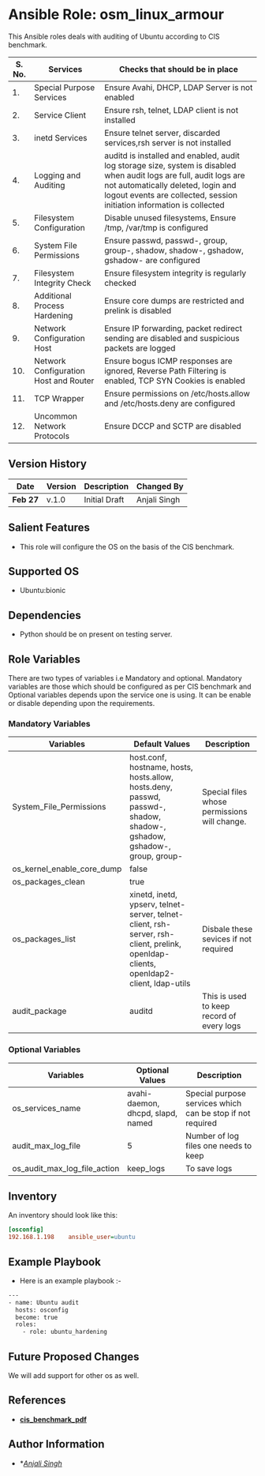 Ansible Role: osm_linux_armour
=========

This Ansible roles deals with auditing of Ubuntu according to CIS benchmark.

|  **S. No.**    |**Services**           |**Checks that should be in place**|
|----------------|-----------------------|----------------------------------|
|1.  |Special Purpose Services           |Ensure Avahi, DHCP, LDAP Server is not enabled|
|2.  |Service Client                     |Ensure rsh, telnet, LDAP client is not installed|
|3.  |inetd Services                     |Ensure telnet server, discarded services,rsh server is not installed|
|4.  |Logging and Auditing               |auditd is installed and enabled, audit log storage size, system is disabled when audit logs are full, audit logs are not automatically deleted, login and logout events are collected, session initiation information is collected|
|5.  |Filesystem Configuration           |Disable unused filesystems, Ensure /tmp, /var/tmp is configured|
|6.  |System File Permissions            |Ensure passwd, passwd-, group, group-, shadow, shadow-, gshadow, gshadow- are configured|
|7.  |Filesystem Integrity Check         |Ensure filesystem integrity is regularly checked|
|8.  |Additional Process Hardening       |Ensure core dumps are restricted and prelink is disabled|
|9.  |Network Configuration Host         |Ensure IP forwarding, packet redirect sending are disabled and suspicious packets are logged|
|10. |Network Configuration Host and Router|Ensure bogus ICMP responses are ignored, Reverse Path Filtering is enabled, TCP SYN Cookies is enabled|
|11. |TCP Wrapper                        |Ensure permissions on /etc/hosts.allow and /etc/hosts.deny are configured|
|12. |Uncommon Network Protocols         |Ensure DCCP and SCTP are disabled|

Version History
---------------
|**Date**| **Version**| **Description**| **Changed By** |
|----------|---------|---------------|-----------------|
|**Feb 27** | v.1.0 | Initial Draft | Anjali Singh |

Salient Features
----------------
* This role will configure the OS on the basis of the CIS benchmark.

Supported OS
------------
  * Ubuntu:bionic

Dependencies
------------
* Python should be on present on testing server.

Role Variables
--------------
There are two types of variables i.e Mandatory and optional. Mandatory variables are those which should be configured as per CIS benchmark and Optional variables depends upon the service one is using. It can be enable or disable depending upon the requirements.

### Mandatory Variables

|**Variables**| **Default Values**| **Description**|
|-------------|-------------------|----------------|
| System_File_Permissions | host.conf, hostname, hosts, hosts.allow, hosts.deny, passwd, passwd-, shadow, shadow-, gshadow, gshadow-, group, group- | Special files whose permissions will change. |
|os_kernel_enable_core_dump| false||
|os_packages_clean| true | |
|os_packages_list|xinetd, inetd, ypserv, telnet-server, telnet-client, rsh-server, rsh-client, prelink, openldap-clients, openldap2-client, ldap-utils| Disbale these sevices if not required|
|audit_package |auditd     |This is used to keep record of every logs|

### Optional Variables

|**Variables**| **Optional Values**| **Description**|
|-------------|--------------------|---------------|
| os_services_name | avahi-daemon, dhcpd, slapd, named | Special purpose services which can be stop if not required|
|audit_max_log_file | 5 | Number of log files one needs to keep|
|os_audit_max_log_file_action| keep_logs | To save logs |

Inventory
----------
An inventory should look like this:
```ini
[osconfig]                 
192.168.1.198    ansible_user=ubuntu    
```

Example Playbook
----------------

* Here is an example playbook :-

```sh
---
- name: Ubuntu audit
  hosts: osconfig
  become: true
  roles:
    - role: ubuntu_hardening
```

Future Proposed Changes
-----------------------
We will add support for other os as well.

References
----------
- **[cis_benchmark_pdf](http://gauss.ececs.uc.edu/Courses/c6056/lectures/ubuntu-18.04-LTS.pdf)**

Author Information
------------------

- **[Anjali Singh](mailto:anjali.singh@opstree.com)*
